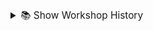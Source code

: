 <!--
  Static collapsible section for workshop history.
  (This file is not used anymore; replaced by the parameterized include.)
-->
<details>
  <summary style="font-size:1.1em; cursor:pointer; margin: 20px 0;">📚 Show Workshop History</summary>
  <!-- Workshop history content starts -->
  <h2>Previous Workshops</h2>
  <div id="taproot-workshop"></div>
  <h3>Workshops #3, #4 and #5 - Schnorr and Taproot Seminars</h3>
  <ul>
    <li>San Francisco, September 24 2019</li>
    <li>New York, September 27 2019</li>
    <li>London, February 5 2020</li>
  </ul>
  <p><em>Schnorr signatures</em> and <em>Taproot</em> are proposed changes to the Bitcoin
  protocol that promise greatly improved privacy, fungibility, scalability and
  functionality.</p>
  <p>Bitcoin Optech hosted two seminar format workshops which included a mixture of
  presentations, coding exercises and discussions, and gave engineers at
  member companies an understanding of how these new technologies work and how
  they can be applied to their products and services. The workshops also provided
  engineers an opportunity to take part in the feedback process while these
  technologies are still in the proposal stage.</p>
  <p><a href="/en/schorr-taproot-workshop/">All material from the workshops</a> is available on this website, so engineers can
  learn about the schnorr/taproot proposals at home.</p>
  <h3>Workshop #2 - Paris, November 12-13 2018</h3>
  <p>Bitcoin Optech held our second roundtable workshop in Paris on November 12-13 2018.
  The format was the same as the first workshop in San Francisco.</p>
  <p>In attendance were 24 engineers from Bitcoin companies and open source
  projects.</p>
  <h4>Topics</h4>
  <ul>
    <li>Replace-by-fee vs. child-pays-for-parent as fee replacement techniques</li>
    <li>Partially Signed Bitcoin Transactions (<a href="https://github.com/bitcoin/bips/blob/master/bip-0174.mediawiki">BIP 174</a>)</li>
    <li><a href="https://gist.github.com/sipa/e3d23d498c430bb601c5bca83523fa82">Output script descriptors</a> for wallet interoperability</li>
    <li>Lightning wallet integration and applications for exchanges</li>
    <li>Approaches to coin selection & consolidation</li>
  </ul>
  <h4>Thanks</h4>
  <p>Thanks to Ledger for hosting the workshop and helping with organization.</p>
  <h3>Workshop #1 - San Francisco, July 17 2018</h3>
  <p>Bitcoin Optech held our first roundtable workshop in San Francisco on July 17 2018:</p>
  <ul>
    <li>Topics were discussed in a roundtable format in which every participant had an
      equal opportunity to engage.</li>
    <li>Each topic had a moderator and notetaker. The moderator was responsible for a
      brief introduction of a topic and keeping discussion on track and on time.</li>
    <li>To make sure that participants were comfortable to speak freely, notes and
      action items were distributed to participants but not beyond. Participants
      were free to share discussion details internally at their companies and
      publicly, but did not attribute any particular statement to a given individual
      (Chatham House Rules).</li>
  </ul>
  <p>In attendance were 14 engineers from SF Bay Area Bitcoin companies and open
  source projects.</p>
  <h4>Topics</h4>
  <ul>
    <li>Coin selection</li>
    <li>Fee estimation, RBF, CPFP best practices</li>
    <li>Optech community and communication</li>
  </ul>
  <h4>Thanks</h4>
  <p>Thanks to Square for hosting the workshop and Coinbase for helping with
  organization.</p>
  <!-- Workshop history content ends -->
</details>
